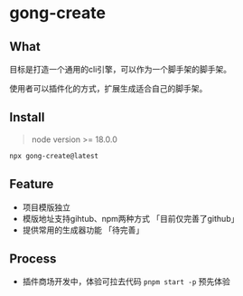 # gong-create

## What

目标是打造一个通用的cli引擎，可以作为一个脚手架的脚手架。

使用者可以插件化的方式，扩展生成适合自己的脚手架。

## Install
> node version >= 18.0.0

```bash
npx gong-create@latest
```

## Feature

- 项目模版独立
- 模版地址支持gihtub、npm两种方式 「目前仅完善了github」
- 提供常用的生成器功能 「待完善」

## Process

- 插件商场开发中，体验可拉去代码 `pnpm start -p` 预先体验



